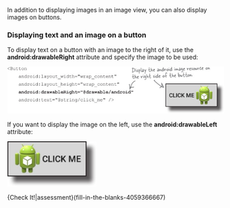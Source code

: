 In addition to displaying images in an image view, you can also display images on buttons. 

### Displaying text and an image on a button
To display text on a button with an image to the right of it, use the **android:drawableRight** attribute and specify the image to be used:

![](.guides/img/74.png)

If you want to display the image on the left, use the **android:drawableLeft** attribute:

![](.guides/img/75.png)

{Check It!|assessment}(fill-in-the-blanks-4059366667)
